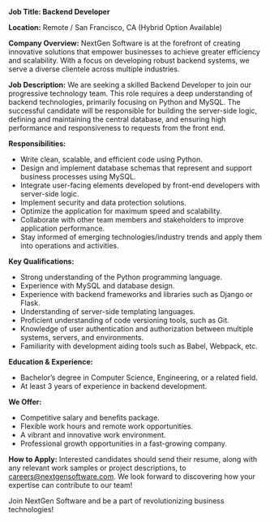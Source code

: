 **Job Title: Backend Developer**

**Location:** Remote / San Francisco, CA (Hybrid Option Available)

**Company Overview:**
NextGen Software is at the forefront of creating innovative solutions that empower businesses to achieve greater efficiency and scalability. With a focus on developing robust backend systems, we serve a diverse clientele across multiple industries.

**Job Description:**
We are seeking a skilled Backend Developer to join our progressive technology team. This role requires a deep understanding of backend technologies, primarily focusing on Python and MySQL. The successful candidate will be responsible for building the server-side logic, defining and maintaining the central database, and ensuring high performance and responsiveness to requests from the front end.

**Responsibilities:**

- Write clean, scalable, and efficient code using Python.
- Design and implement database schemas that represent and support business processes using MySQL.
- Integrate user-facing elements developed by front-end developers with server-side logic.
- Implement security and data protection solutions.
- Optimize the application for maximum speed and scalability.
- Collaborate with other team members and stakeholders to improve application performance.
- Stay informed of emerging technologies/industry trends and apply them into operations and activities.

**Key Qualifications:**

- Strong understanding of the Python programming language.
- Experience with MySQL and database design.
- Experience with backend frameworks and libraries such as Django or Flask.
- Understanding of server-side templating languages.
- Proficient understanding of code versioning tools, such as Git.
- Knowledge of user authentication and authorization between multiple systems, servers, and environments.
- Familiarity with development aiding tools such as Babel, Webpack, etc.

**Education & Experience:**

- Bachelor’s degree in Computer Science, Engineering, or a related field.
- At least 3 years of experience in backend development.

**We Offer:**

- Competitive salary and benefits package.
- Flexible work hours and remote work opportunities.
- A vibrant and innovative work environment.
- Professional growth opportunities in a fast-growing company.

**How to Apply:**
Interested candidates should send their resume, along with any relevant work samples or project descriptions, to careers@nextgensoftware.com. We look forward to discovering how your expertise can contribute to our team!

Join NextGen Software and be a part of revolutionizing business technologies!
